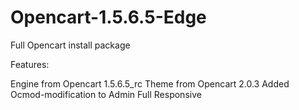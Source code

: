 # Opencart-1.5.6.5-Edge
Full Opencart install package

Features:


Engine from Opencart 1.5.6.5_rc
Theme from Opencart 2.0.3
Added Ocmod-modification to Admin
Full Responsive
